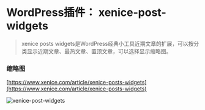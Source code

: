 # WordPress插件： xenice-post-widgets
> xenice posts widgets是WordPress经典小工具近期文章的扩展，可以按分类显示近期文章、最热文章、置顶文章，可以选择显示缩略图。 

### 缩略图

[https://www.xenice.com/article/xenice-posts-widgets](https://www.xenice.com/article/xenice-posts-widgets)

![xenice-post-widgets](https://raw.githubusercontent.com/xenice/xenice-post-widgets/master/screenshot_cn.png)
